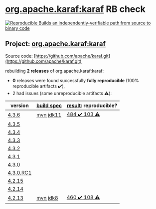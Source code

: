 [org.apache.karaf:karaf](https://search.maven.org/artifact/org.apache.karaf/karaf/) RB check
=======

[![Reproducible Builds](https://reproducible-builds.org/images/logos/rb.svg) an independently-verifiable path from source to binary code](https://reproducible-builds.org/)

## Project: [org.apache.karaf:karaf](https://search.maven.org/artifact/org.apache.karaf/karaf/)

Source code: [https://github.com/apache/karaf.git](https://github.com/apache/karaf.git)

rebuilding **2 releases** of org.apache.karaf:karaf:
- **0** releases were found successfully **fully reproducible** (100% reproducible artifacts :heavy_check_mark:),
- 2 had issues (some unreproducible artifacts :warning:):

| version | [build spec](BUILDSPEC.md) | [result](https://reproducible-builds.org/docs/jvm/): reproducible? |
| -- | --------- | ------ |
| [4.3.6](https://search.maven.org/artifact/org.apache.karaf/karaf/4.3.6/pom) | [mvn jdk11](karaf-4.3.6.buildspec) | [484 :heavy_check_mark:  103 :warning:](karaf-4.3.6.buildcompare) |
| [4.3.5](https://search.maven.org/artifact/org.apache.karaf/karaf/4.3.5/pom) | | |
| [4.3.4](https://search.maven.org/artifact/org.apache.karaf/karaf/4.3.4/pom) | | |
| [4.3.3](https://search.maven.org/artifact/org.apache.karaf/karaf/4.3.3/pom) | | |
| [4.3.2](https://search.maven.org/artifact/org.apache.karaf/karaf/4.3.2/pom) | | |
| [4.3.1](https://search.maven.org/artifact/org.apache.karaf/karaf/4.3.1/pom) | | |
| [4.3.0](https://search.maven.org/artifact/org.apache.karaf/karaf/4.3.0/pom) | | |
| [4.3.0.RC1](https://search.maven.org/artifact/org.apache.karaf/karaf/4.3.0.RC1/pom) | | |
| [4.2.15](https://search.maven.org/artifact/org.apache.karaf/karaf/4.2.15/pom) | | |
| [4.2.14](https://search.maven.org/artifact/org.apache.karaf/karaf/4.2.14/pom) | | |
| [4.2.13](https://search.maven.org/artifact/org.apache.karaf/karaf/4.2.13/pom) | [mvn jdk8](karaf-4.2.13.buildspec) | [460 :heavy_check_mark:  108 :warning:](karaf-4.2.13.buildcompare) |
